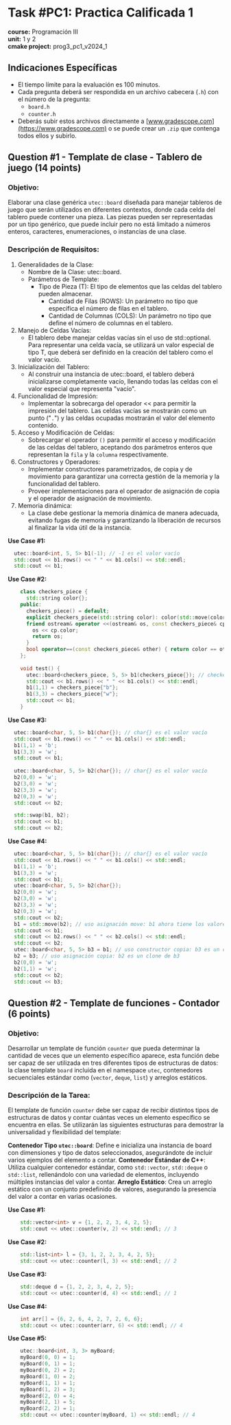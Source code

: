 # Task #PC1: Practica Calificada 1  
**course:** Programación III  
**unit:** 1 y 2  
**cmake project:** prog3_pc1_v2024_1
## Indicaciones Específicas
- El tiempo límite para la evaluación es 100 minutos.
- Cada pregunta deberá ser respondida en un archivo cabecera (`.h`) con el número de la pregunta:
    - `board.h`
    - `counter.h`
- Deberás subir estos archivos directamente a [www.gradescope.com](https://www.gradescope.com) o se puede crear un `.zip` que contenga todos ellos y subirlo.

## Question #1 - Template de clase - Tablero de juego (14 points)

### Objetivo:

Elaborar una clase genérica `utec::board` diseñada para manejar tableros de juego que serán utilizados en diferentes contextos, donde cada celda del tablero puede contener una pieza. Las piezas pueden ser representadas por un tipo genérico, que puede incluir pero no está limitado a números enteros, caracteres, enumeraciones, o instancias de una clase.

### Descripción de Requisitos:

1. Generalidades de la Clase:
   - Nombre de la Clase: utec::board.
   - Parámetros de Template:
     - Tipo de Pieza (T): El tipo de elementos que las celdas del tablero pueden almacenar.
       - Cantidad de Filas (ROWS): Un parámetro no tipo que especifica el número de filas en el tablero.
       - Cantidad de Columnas (COLS): Un parámetro no tipo que define el número de columnas en el tablero.
2. Manejo de Celdas Vacías:
   - El tablero debe manejar celdas vacías sin el uso de std::optional. Para representar una celda vacía, se utilizará un valor especial de tipo T, que deberá ser definido en la creación del tablero como el valor vacío.
3. Inicialización del Tablero:
   - Al construir una instancia de utec::board, el tablero deberá inicializarse completamente vacío, llenando todas las celdas con el valor especial que representa "vacío".
4. Funcionalidad de Impresión:
   - Implementar la sobrecarga del operador << para permitir la impresión del tablero. Las celdas vacías se mostrarán como un punto ("`.`") y las celdas ocupadas mostrarán el valor del elemento contenido.
5. Acceso y Modificación de Celdas:
   - Sobrecargar el operador `()` para permitir el acceso y modificación de las celdas del tablero, aceptando dos parámetros enteros que representan la `fila` y la `columna` respectivamente.
6. Constructores y Operadores:
   - Implementar constructores parametrizados, de copia y de movimiento para garantizar una correcta gestión de la memoria y la funcionalidad del tablero.
   - Proveer implementaciones para el operador de asignación de copia y el operador de asignación de movimiento.
7. Memoria dinámica:
   - La clase debe gestionar la memoria dinámica de manera adecuada, evitando fugas de memoria y garantizando la liberación de recursos al finalizar la vida útil de la instancia.

**Use Case #1:**
```cpp
  utec::board<int, 5, 5> b1(-1); // -1 es el valor vacío
  std::cout << b1.rows() << " " << b1.cols() << std::endl;
  std::cout << b1;
```

**Use Case #2:**
```cpp
    class checkers_piece {
      std::string color{};
    public:
      checkers_piece() = default;
      explicit checkers_piece(std::string color): color(std::move(color)) {}
      friend ostream& operator <<(ostream& os, const checkers_piece& cp) {
        os << cp.color;
        return os;
      }
      bool operator==(const checkers_piece& other) { return color == other.color; }
    };
    
    void test() {
      utec::board<checkers_piece, 5, 5> b1(checkers_piece{}); // checkers_piece{} es el valor vacío
      std::cout << b1.rows() << " " << b1.cols() << std::endl;
      b1(1,1) = checkers_piece{"b"};
      b1(3,3) = checkers_piece{"w"};
      std::cout << b1;
    }
```

**Use Case #3:**
```cpp
  utec::board<char, 5, 5> b1(char{}); // char{} es el valor vacío
  std::cout << b1.rows() << " " << b1.cols() << std::endl;
  b1(1,1) = 'b';
  b1(3,3) = 'w';
  std::cout << b1;
  
  utec::board<char, 5, 5> b2(char{}); // char{} es el valor vacío
  b2(0,0) = 'w';
  b2(3,0) = 'w';
  b2(3,3) = 'w';
  b2(0,3) = 'w';
  std::cout << b2;

  std::swap(b1, b2);
  std::cout << b1;
  std::cout << b2;
```
**Use Case #4:**
```cpp
  utec::board<char, 5, 5> b1(char{}); // char{} es el valor vacío
  std::cout << b1.rows() << " " << b1.cols() << std::endl;
  b1(1,1) = 'b';
  b1(3,3) = 'w';
  std::cout << b1;
  utec::board<char, 5, 5> b2(char{});
  b2(0,0) = 'w';
  b2(3,0) = 'w';
  b2(3,3) = 'w';
  b2(0,3) = 'w';
  std::cout << b2;
  b1 = std::move(b2); // uso asignación move: b1 ahora tiene los valores de b2 
  std::cout << b1;
  std::cout << b2.rows() << " " << b2.cols() << std::endl;
  std::cout << b2;
  utec::board<char, 5, 5> b3 = b1; // uso constructor copia: b3 es un clone de b1
  b2 = b3; // uso asignación copia: b2 es un clone de b3
  b2(0,0) = 'w';
  b2(1,1) = 'w';
  std::cout << b2;
  std::cout << b3;
```

## Question #2 - Template de funciones - Contador (6 points)

### Objetivo:

Desarrollar un template de función `counter` que pueda determinar la cantidad de veces que un elemento específico aparece, esta función debe ser capaz de ser utilizada en tres diferentes tipos de estructuras de datos: la clase template `board` incluida en el namespace `utec`, contenedores secuenciales estándar como (`vector`, `deque`, `list`) y arreglos estáticos.

### Descripción de la Tarea:

El template de función `counter` debe ser capaz de recibir distintos tipos de estructuras de datos y contar cuántas veces un elemento específico se encuentra en ellas. Se utilizarán las siguientes estructuras para demostrar la universalidad y flexibilidad del template:

**Contenedor Tipo `utec::board`**:
Define e inicializa una instancia de board con dimensiones y tipo de datos seleccionados, asegurándote de incluir varios ejemplos del elemento a contar.
**Contenedor Estándar de C++**:
Utiliza cualquier contenedor estándar, como `std::vector`, `std::deque` o `std::list`, rellenándolo con una variedad de elementos, incluyendo múltiples instancias del valor a contar.
**Arreglo Estático**:
Crea un arreglo estático con un conjunto predefinido de valores, asegurando la presencia del valor a contar en varias ocasiones.

**Use Case #1:**
```cpp
    std::vector<int> v = {1, 2, 2, 3, 4, 2, 5};
    std::cout << utec::counter(v, 2) << std::endl; // 3
```
**Use Case #2:**
```cpp
    std::list<int> l = {3, 1, 2, 2, 3, 4, 2, 5};
    std::cout << utec::counter(l, 3) << std::endl; // 2
```
**Use Case #3:**
```cpp
    std::deque d = {1, 2, 2, 3, 4, 2, 5};
    std::cout << utec::counter(d, 4) << std::endl; // 1
```
**Use Case #4:**
```cpp
    int arr[] = {6, 2, 6, 4, 2, 7, 2, 6, 6};
    std::cout << utec::counter(arr, 6) << std::endl; // 4
```
**Use Case #5:**
```cpp
    utec::board<int, 3, 3> myBoard;
    myBoard(0, 0) = 1;
    myBoard(0, 1) = 1;
    myBoard(0, 2) = 2;
    myBoard(1, 0) = 2;
    myBoard(1, 1) = 1;
    myBoard(1, 2) = 3;
    myBoard(2, 0) = 4;
    myBoard(2, 1) = 5;
    myBoard(2, 2) = 1;
    std::cout << utec::counter(myBoard, 1) << std::endl; // 4
```

